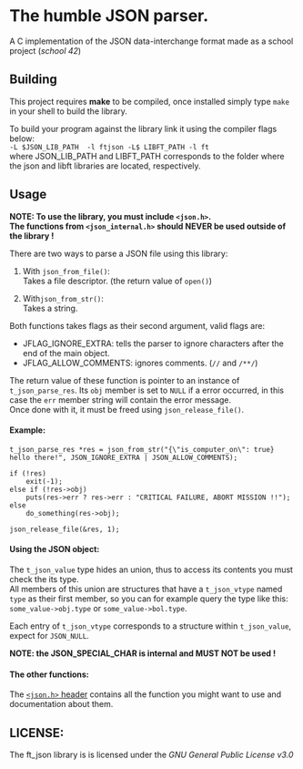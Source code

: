 # The humble JSON parser.

A C implementation of the JSON data-interchange format made as a school project (_school 42_)

## Building

This project requires **make** to be compiled, once installed simply type `make` in your shell to build the library.  

To build your program against the library link it using the compiler flags below:  
`-L $JSON_LIB_PATH 
-l ftjson -L$ LIBFT_PATH -l ft`  
where JSON_LIB_PATH and LIBFT_PATH corresponds to the folder where the json and libft libraries are located, respectively.

## Usage

**NOTE: To use the library, you must include `<json.h>`.  
The functions from `<json_internal.h>` should NEVER be used outside of the library !**

There are two ways to parse a JSON file using this library:
1. With `json_from_file()`:  
 Takes a file descriptor. (the return value of `open()`)

2. With`json_from_str()`:  
 Takes a string.
 
Both functions takes flags as their second argument, valid flags are:
* JFLAG_IGNORE_EXTRA: tells the parser to ignore characters after the end of the main object.
* JFLAG_ALLOW_COMMENTS: ignores comments. (`//` and `/**/`)
 
The return value of these function is pointer to an instance of `t_json_parse_res`.
Its `obj` member is set to `NULL` if a error occurred, in this case the `err` member string will contain the error message.  
Once done with it, it must be freed using `json_release_file()`.

#### Example:
```
t_json_parse_res *res = json_from_str("{\"is_computer_on\": true} hello there!", JSON_IGNORE_EXTRA | JSON_ALLOW_COMMENTS);

if (!res)
    exit(-1);
else if (!res->obj)
    puts(res->err ? res->err : "CRITICAL FAILURE, ABORT MISSION !!");
else
    do_something(res->obj);

json_release_file(&res, 1);
```

#### Using the JSON object:

The `t_json_value` type hides an union, thus to access its contents you must check the its type.  
All members of this union are structures that have a `t_json_vtype` named `type` as their first member,
so you can for example query the type like this: `some_value->obj.type` or `some_value->bol.type`.  

Each entry of `t_json_vtype` corresponds to a structure within `t_json_value`, expect for `JSON_NULL`.

**NOTE: the JSON_SPECIAL_CHAR is internal and MUST NOT be used !**

#### The other functions:
The [`<json.h>` header](https://github.com/MisterPeModder44/ft_json/blob/master/includes/json.h) contains all the function you might want to use and documentation about them.

## LICENSE:
The ft_json library is is licensed under the *GNU General Public License v3.0*
